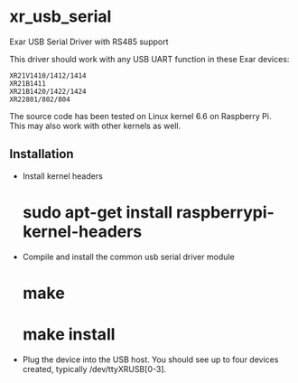# xr_usb_serial
Exar USB Serial Driver with RS485 support

This driver should work with any USB UART function in these Exar devices:

	XR21V1410/1412/1414
	XR21B1411
	XR21B1420/1422/1424
	XR22801/802/804

The source code has been tested on Linux kernel 6.6 on Raspberry Pi.  
This may also work with other kernels as well.  


Installation
------------
* Install kernel headers
    # sudo apt-get install raspberrypi-kernel-headers

* Compile and install the common usb serial driver module
	# make
	# make install

* Plug the device into the USB host.  You should see up to four devices created,
  typically /dev/ttyXRUSB[0-3].

